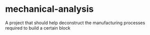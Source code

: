 # mechanical-analysis
A project that should help deconstruct the manufacturing processes required to  build a certain block
